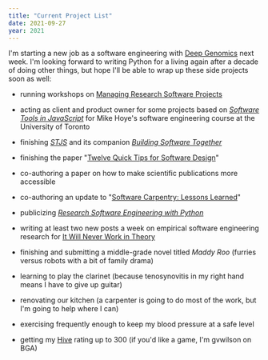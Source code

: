 ```yaml
---
title: "Current Project List"
date: 2021-09-27
year: 2021
---
```


I'm starting a new job as a software engineering with [Deep Genomics](https://www.deepgenomics.com/) next week.
I'm looking forward to writing Python for a living again after a decade of doing other things,
but hope I'll be able to wrap up these side projects soon as well:

- running workshops on [Managing Research Software Projects](https://codebender.org/)

- acting as client and product owner for some projects based on [*Software Tools in JavaScript*](https://stjs.tech/)
  for Mike Hoye's software engineering course at the University of Toronto

- finishing [*STJS*](https://stjs.tech/) and its companion [*Building Software Together*](https://buildtogether.tech/)

- finishing the paper "[Twelve Quick Tips for Software Design](https://github.com/gvwilson/12-design/)"

- co-authoring a paper on how to make scientific publications more accessible

- co-authoring an update to "[Software Carpentry: Lessons Learned](https://f1000research.com/articles/3-62)"

- publicizing [*Research Software Engineering with Python*](https://merely-useful.tech/py-rse/)

- writing at least two new posts a week on empirical software engineering research
  for [It Will Never Work in Theory](https://neverworkintheory.org/)

- finishing and submitting a middle-grade novel titled *Maddy Roo*
  (furries versus robots with a bit of family drama)

- learning to play the clarinet
  (because tenosynovitis in my right hand means I have to give up guitar)

- renovating our kitchen
  (a carpenter is going to do most of the work, but I'm going to help where I can)

- exercising frequently enough to keep my blood pressure at a safe level

- getting my [Hive](https://boardgamearena.com/gamepanel?game=hive) rating up to 300
  (if you'd like a game, I'm gvwilson on BGA)
